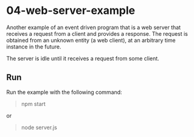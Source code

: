 # 04-web-server-example

Another example of an event driven program that is a web server that receives a request from a client and provides a response. The request is obtained from an unknown entity (a web client), at an arbitrary time instance in the future.

The server is idle until it receives a request from some client.

## Run

Run the example with the following command:

> npm start

or

> node server.js
